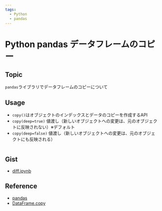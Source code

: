 ```yaml
---
tags:
  - Python
  - pandas
---
```


# Python pandas データフレームのコピー

## Topic

`pandas`ライブラリでデータフレームのコピーについて

## Usage

- `copy()`はオブジェクトのインデックスとデータのコピーを作成するAPI
- `copy(deep=true)`  値渡し（新しいオブジェクトへの変更は、元のオブジェクトに反映されない）※デフォルト
- `copy(deep=false)` 値渡し（新しいオブジェクトへの変更は、元のオブジェクトにも反映される）

```py

```


## Gist
- [diff.ipynb](https://gist.github.com/pixcelo/28263e36ae349ea69f36e9522bf100f2)

## Reference
- [pandas](https://pandas.pydata.org/docs/)
- [DataFrame.copy](https://pandas.pydata.org/docs/reference/api/pandas.DataFrame.copy.html)